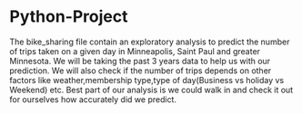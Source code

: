# Python-Project
The bike_sharing file contain an exploratory analysis to predict the number of trips taken on a given day in Minneapolis, Saint Paul and greater Minnesota. We will be taking the past 3 years data to help us with our prediction. We will also check if the number of trips depends on other factors like weather,membership type,type of day(Business vs holiday vs Weekend) etc. Best part of our analysis is we could walk in and check it out for ourselves how accurately did we predict.
